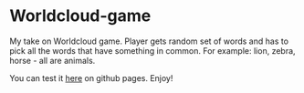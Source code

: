 # Worldcloud-game

My take on Worldcloud game. Player gets random set of words and has to pick all the words that have something in common. For example: lion, zebra, horse - all are animals.


You can test it [here](https://radosnystudent.github.io/worldcloud-game/#/) on github pages. Enjoy!
